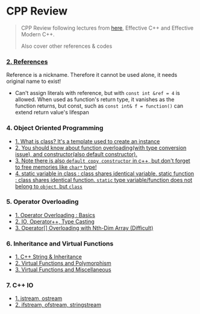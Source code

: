 # CPP Review
> CPP Review following lectures from [here](https://modoocode.com/135), Effective C++ and Effective Modern C++.
>
> Also cover other references & codes

### [2. References](https://github.com/hashnut/CPP_Review/blob/main/codes/2.cpp)

Reference is a nickname. Therefore it cannot be used alone, it needs original name to exist!

+ Can't assign literals with reference, but with `const int &ref = 4` is allowed. When used as function's return type, it vanishes as the function returns, but const, such as `const int& f = function()` can extend return value's lifespan

### 4. Object Oriented Programming

- [1. What is class? It's a template used to create an instance](https://github.com/hashnut/CPP_Review/blob/main/codes/4-1.cpp)
- [2. You should know about function overloading(with type conversion issue), and constructor(also default constructor).](https://github.com/hashnut/CPP_Review/blob/main/codes/4-2.cpp)
- [3. Note there is also `default copy constructor` in c++, but don't forget to free memories like `char*` type!](https://github.com/hashnut/CPP_Review/blob/main/codes/4-3.cpp)
- [4. static variable in class : class shares identical variable. static function : class shares identical function. `static` type variable/function does not belong to `object`, but `class`](https://github.com/hashnut/Algorithms_and_Languages/blob/main/CPP_Review/codes/4-4.cpp)

### 5. Operator Overloading
- [1. Operator Overloading : Basics](https://github.com/hashnut/Algorithms_and_Languages/blob/main/CPP_Review/codes/5-1.cpp)
- [2. IO, Operator++, Type Casting](https://github.com/hashnut/Algorithms_and_Languages/blob/main/CPP_Review/codes/5-2.cpp)
- [3. Operator[] Overloading with Nth-Dim Array (Difficult)](https://github.com/hashnut/Algorithms_and_Languages/blob/main/CPP_Review/codes/5-3.cpp)

### 6. Inheritance and Virtual Functions
- [1. C++ String & Inheritance](https://github.com/hashnut/Algorithms_and_Languages/blob/main/CPP_Review/codes/6-1.cpp)
- [2. Virtual Functions and Polymorphism](https://github.com/hashnut/Algorithms_and_Languages/blob/main/CPP_Review/codes/6-2.cpp)
- [3. Virtual Functions and Miscellaneous](https://github.com/hashnut/Algorithms_and_Languages/blob/main/CPP_Review/codes/6-3.cpp)

### 7. C++ IO
- [1. istream, ostream](https://github.com/hashnut/Algorithms_and_Languages/blob/main/CPP_Review/codes/7-1.cpp)
- [2. ifstream, ofstream, stringstream]()
